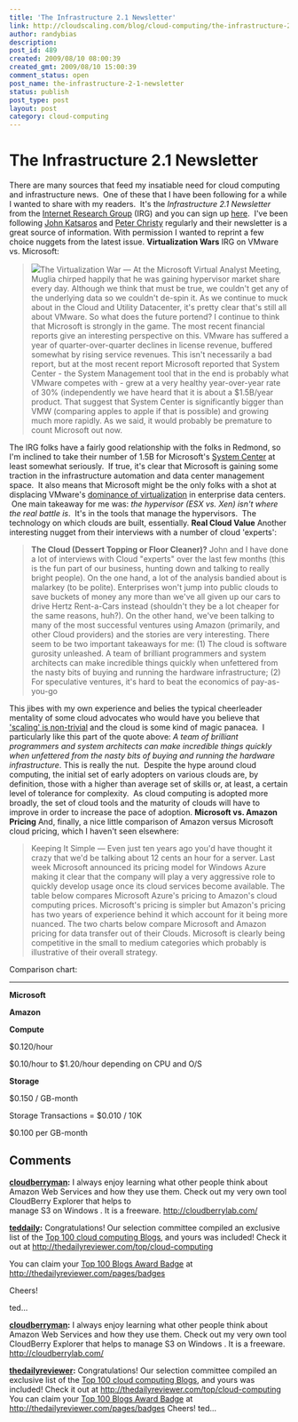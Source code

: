 ```yaml
---
title: 'The Infrastructure 2.1 Newsletter'
link: http://cloudscaling.com/blog/cloud-computing/the-infrastructure-2-1-newsletter/
author: randybias
description: 
post_id: 489
created: 2009/08/10 08:00:39
created_gmt: 2009/08/10 15:00:39
comment_status: open
post_name: the-infrastructure-2-1-newsletter
status: publish
post_type: post
layout: post
category: cloud-computing
---
```


# The Infrastructure 2.1 Newsletter

There are many sources that feed my insatiable need for cloud computing and infrastructure news.  One of these that I have been following for a while I wanted to share with my readers.  It's the _Infrastructure 2.1 Newsletter_ from the [Internet Research Group](http://www.irg-intl.com) (IRG) and you can sign up [here](http://www.irg-intl.com/newsletter_signup2-irg.htm).  I've been following [John Katsaros](http://www.infrastructure2-1.com/john_katsaros/) and [Peter Christy](http://www.infrastructure2-1.com/peter_christy/) regularly and their newsletter is a great source of information. With permission I wanted to reprint a few choice nuggets from the latest issue. **Virtualization Wars** IRG on VMware vs. Microsoft: 

> ![](http://origin.ih.constantcontact.com/fs074/1101654540507/img/39.gif)The Virtualization War — At the Microsoft Virtual Analyst Meeting, Muglia chirped happily that he was gaining hypervisor market share every day. Although we think that must be true, we couldn't get any of the underlying data so we couldn't de-spin it. As we continue to muck about in the Cloud and Utility Datacenter, it's pretty clear that's still all about VMware. So what does the future portend? I continue to think that Microsoft is strongly in the game. The most recent financial reports give an interesting perspective on this. VMware has suffered a year of quarter-over-quarter declines in license revenue, buffered somewhat by rising service revenues. This isn't necessarily a bad report, but at the most recent report Microsoft reported that System Center - the System Management tool that in the end is probably what VMware competes with - grew at a very healthy year-over-year rate of 30% (independently we have heard that it is about a $1.5B/year product. That suggest that System Center is significantly bigger than VMW (comparing apples to apple if that is possible) and growing much more rapidly. As we said, it would probably be premature to count Microsoft out now.

The IRG folks have a fairly good relationship with the folks in Redmond, so I'm inclined to take their number of 1.5B for Microsoft's [System Center](http://www.microsoft.com/systemcenter/en/us/default.aspx) at least somewhat seriously.  If true, it's clear that Microsoft is gaining some traction in the infrastructure automation and data center management space.  It also means that Microsoft might be the only folks with a shot at displacing VMware's [dominance of virtualization](/blog/cloud-computing/bifurcating-clouds) in enterprise data centers.  One main takeaway for me was: _the hypervisor (ESX vs. Xen) isn't where the real battle is_.  It's in the tools that manage the hypervisors.  The technology on which clouds are built, essentially. **Real Cloud Value** Another interesting nugget from their interviews with a number of cloud 'experts': 

> **The Cloud (Dessert Topping or Floor Cleaner)?** John and I have done a lot of interviews with Cloud "experts" over the last few months (this is the fun part of our business, hunting down and talking to really bright people). On the one hand, a lot of the analysis bandied about is malarkey (to be polite). Enterprises won't jump into public clouds to save buckets of money any more than we've all given up our cars to drive Hertz Rent-a-Cars instead (shouldn't they be a lot cheaper for the same reasons, huh?). On the other hand, we've been talking to many of the most successful ventures using Amazon (primarily, and other Cloud providers) and the stories are very interesting. There seem to be two important takeaways for me: (1) The cloud is software gurosity unleashed. A team of brilliant programmers and system architects can make incredible things quickly when unfettered from the nasty bits of buying and running the hardware infrastructure; (2) For speculative ventures, it's hard to beat the economics of pay-as-you-go

This jibes with my own experience and belies the typical cheerleader mentality of some cloud advocates who would have you believe that ['scaling' is non-trivial](/blog/technology/auto-magical-scaling) and the cloud is some kind of magic panacea.  I particularly like this part of the quote above: _A team of brilliant programmers and system architects can make incredible things quickly when unfettered from the nasty bits of buying and running the hardware infrastructure_. This is really the nut.  Despite the hype around cloud computing, the initial set of early adopters on various clouds are, by definition, those with a higher than average set of skills or, at least, a certain level of tolerance for complexity.  As cloud computing is adopted more broadly, the set of cloud tools and the maturity of clouds will have to improve in order to increase the pace of adoption. **Microsoft vs. Amazon Pricing** And, finally, a nice little comparison of Amazon versus Microsoft cloud pricing, which I haven't seen elsewhere: 

> Keeping It Simple — Even just ten years ago you'd have thought it crazy that we'd be talking about 12 cents an hour for a server. Last week Microsoft announced its pricing model for Windows Azure making it clear that the company will play a very aggressive role to quickly develop usage once its cloud services become available. The table below compares Microsoft Azure's pricing to Amazon's cloud computing prices. Microsoft's pricing is simpler but Amazon's pricing has two years of experience behind it which account for it being more nuanced. The two charts below compare Microsoft and Amazon pricing for data transfer out of their Clouds. Microsoft is clearly being competitive in the small to medium categories which probably is illustrative of their overall strategy.

Comparison chart: 

** **

**Microsoft**

**Amazon**

**Compute**

$0.120/hour

$0.10/hour to $1.20/hour depending on CPU and O/S

**Storage**

$0.150 / GB-month

Storage Transactions = $0.010 / 10K

$0.100 per GB-month

## Comments

**[cloudberryman](#233 "2009-08-10 22:37:23"):** I always enjoy learning what other people think about Amazon Web Services and how they use them. Check out my very own tool CloudBerry Explorer that helps to   
manage S3 on Windows . It is a freeware. <http://cloudberrylab.com/>

**[teddaily](#234 "2009-08-18 21:20:59"):** Congratulations! Our selection committee compiled an exclusive list of the [Top 100 cloud computing Blogs](http://thedailyreviewer.com/top/cloud-computing), and yours was included! Check it out at <http://thedailyreviewer.com/top/cloud-computing>  
  
You can claim your [Top 100 Blogs Award Badge](http://thedailyreviewer.com/pages/badges) at <http://thedailyreviewer.com/pages/badges>  
  
Cheers!  
  
ted...

**[cloudberryman](#1047 "2009-08-10 21:37:00"):** I always enjoy learning what other people think about Amazon Web Services and how they use them. Check out my very own tool CloudBerry Explorer that helps to manage S3 on Windows . It is a freeware. http://cloudberrylab.com/

**[thedailyreviewer](#1053 "2009-08-18 20:20:00"):** Congratulations! Our selection committee compiled an exclusive list of the [Top 100 cloud computing Blogs](http://thedailyreviewer.com/top/cloud-computing), and yours was included! Check it out at http://thedailyreviewer.com/top/cloud-computing You can claim your [Top 100 Blogs Award Badge](http://thedailyreviewer.com/pages/badges) at http://thedailyreviewer.com/pages/badges Cheers! ted...

